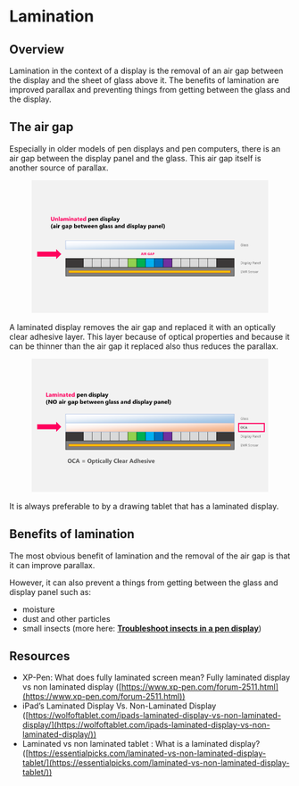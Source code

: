 # Lamination

## Overview

Lamination in the context of a display is the removal of an air gap between the display and the sheet of glass above it. The benefits of lamination are improved parallax and preventing things from getting between the glass and the display.

## The air gap

Especially in older models of pen displays and pen computers, there is an air gap between the display panel and the glass. This air gap itself is another source of parallax.

<figure><img src="../../.gitbook/assets/image (339).png" alt=""><figcaption></figcaption></figure>

A laminated display removes the air gap and replaced it with an optically clear adhesive layer. This layer because of optical properties and because it can be thinner than the air gap it replaced also thus reduces the parallax.

<figure><img src="../../.gitbook/assets/image (128).png" alt=""><figcaption></figcaption></figure>



It is always preferable to by a drawing tablet that has a laminated display.

## Benefits of lamination

The most obvious benefit of lamination and the removal of the air gap is that it can improve parallax.

However, it can also prevent a things from getting between the glass and display panel such as:

* moisture
* dust and other particles
* small insects (more here: [**Troubleshoot insects in a pen display**](../../troubleshooting/troubleshoot-insects-in-a-pen-display.md))&#x20;

## Resources

* XP-Pen: What does fully laminated screen mean? Fully laminated display vs non laminated display ([https://www.xp-pen.com/forum-2511.html](https://www.xp-pen.com/forum-2511.html))
* iPad’s Laminated Display Vs. Non-Laminated Display ([https://wolfoftablet.com/ipads-laminated-display-vs-non-laminated-display/](https://wolfoftablet.com/ipads-laminated-display-vs-non-laminated-display/))
* Laminated vs non laminated tablet : What is a laminated display?([https://essentialpicks.com/laminated-vs-non-laminated-display-tablet/](https://essentialpicks.com/laminated-vs-non-laminated-display-tablet/))





